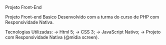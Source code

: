 Projeto Front-End

Projeto Front-end Basico Desenvolvido com a turma do curso de PHP com Responsividade Nativa.

Tecnologias Utilizadas:
  -> Html 5;
  -> CSS 3;
  -> JavaScript Nativo;
  -> Projeto com Responsividade Nativa (@midia screen).
